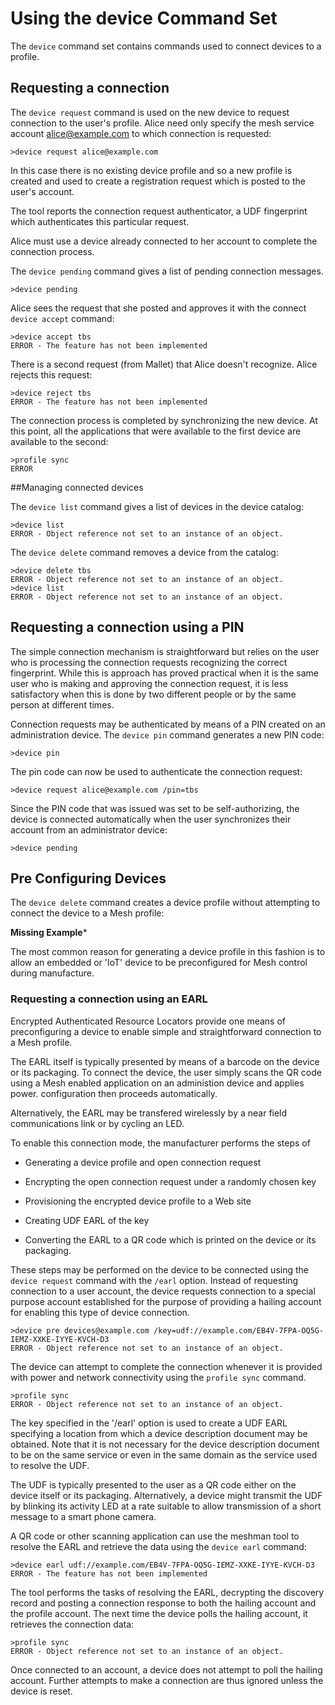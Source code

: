 
# Using the device Command Set

The `device` command set contains commands used to connect devices to a 
profile.

## Requesting a connection

The `device request` command is used on the new device 
to request connection to the user's profile. Alice need only specify 
the mesh service account alice@example.com to which connection is requested:


````
>device request alice@example.com
````

In this case there is no existing device profile and so a new profile is
created and used to create a registration request which is posted to the user's 
account.

The tool reports the connection request authenticator, a UDF fingerprint which
authenticates this particular request.

Alice must use a device already connected to her account to
complete the connection process.

The `device pending` command gives a list of pending connection
messages.


````
>device pending
````

Alice sees the request that she posted and approves it with the connect
`device accept` command:


````
>device accept tbs
ERROR - The feature has not been implemented
````

There is a second request (from Mallet) that Alice doesn't recognize. Alice rejects this
request:


````
>device reject tbs
ERROR - The feature has not been implemented
````

The connection process is completed by synchronizing the new device. At this point,
all the applications that were available to the first device are available to the
second:


````
>profile sync
ERROR
````

##Managing connected devices

The `device list` command gives a list of devices in the device 
catalog:


````
>device list
ERROR - Object reference not set to an instance of an object.
````

The `device delete` command removes a device from the catalog:


````
>device delete tbs
ERROR - Object reference not set to an instance of an object.
>device list
ERROR - Object reference not set to an instance of an object.
````


## Requesting a connection using a PIN

The simple connection mechanism is straightforward but relies on the user who is
processing the connection requests recognizing the correct fingerprint. While this
is approach has proved practical when it is the same user who is making and 
approving the connection request, it is less satisfactory when this is done
by two different people or by the same person at different times.

Connection requests may be authenticated by means of a PIN created on an 
administration device. The `device pin` command generates
a new PIN code:


````
>device pin
````

The pin code can now be used to authenticate the connection request:


````
>device request alice@example.com /pin=tbs
````

Since the PIN code that was issued was set to be self-authorizing, the device
is connected automatically when the user synchronizes their account from an 
administrator device:


````
>device pending
````


## Pre Configuring Devices

The `device delete` command creates a device profile without attempting
to connect the device to a Mesh profile:

**Missing Example***

The most common reason for generating a device profile in this fashion is to allow
an embedded or 'IoT' device to be preconfigured for Mesh control during manufacture.


### Requesting a connection using an EARL

Encrypted Authenticated Resource Locators provide one means of preconfiguring
a device to enable simple and straightforward connection to a Mesh profile.

The EARL itself is typically presented by means of a barcode on the device
or its packaging. To connect the device, the user simply scans the QR code using
a Mesh enabled application on an administion device and applies power.
configuration then proceeds automatically.

Alternatively, the EARL may be transfered wirelessly by a near field 
communications link or by cycling an LED.



To enable this connection mode, the manufacturer performs the steps of

* Generating a device profile and open connection request

* Encrypting the open connection request under a randomly chosen key

* Provisioning the encrypted device profile to a Web site

* Creating UDF EARL of the key

* Converting the EARL to a QR code which is printed on the device or its packaging.

These steps may be performed on the device to be connected using the 
`device request` command with the `/earl` option. Instead of requesting
connection to a user account, the device requests connection to a special purpose
account established for the purpose of providing a hailing account for enabling
this type of device connection.


````
>device pre devices@example.com /key=udf://example.com/EB4V-7FPA-OQ5G-IEMZ-XXKE-IYYE-KVCH-D3
ERROR - Object reference not set to an instance of an object.
````

The device can attempt to complete the connection whenever it is provided with power 
and network connectivity using the `profile sync` command.


````
>profile sync
ERROR - Object reference not set to an instance of an object.
````

The key specified in the '/earl' option is used to create a UDF EARL specifying a 
location from which a device description document may be obtained. Note that 
it is not necessary for the device description document to be on the same service 
or even in the same domain as the service used to resolve the UDF.

The UDF is typically presented to the user as a QR code either on the device itself 
or its packaging. Alternatively, a device might transmit the UDF by blinking its 
activity LED at a rate suitable to allow transmission of a short message to a 
smart phone camera.

A QR code or other scanning application can use the meshman tool to resolve the EARL 
and retrieve the data using the `device earl` command:


````
>device earl udf://example.com/EB4V-7FPA-OQ5G-IEMZ-XXKE-IYYE-KVCH-D3
ERROR - The feature has not been implemented
````

The tool performs the tasks of resolving the EARL, decrypting the discovery record
and posting a connection response to both the hailing account and the profile account.
The next time the device polls the hailing account, it retrieves the connection data:


````
>profile sync
ERROR - Object reference not set to an instance of an object.
````

Once connected to an account, a device does not attempt to poll the hailing account. 
Further attempts to make a connection are thus ignored unless the device is 
reset.


